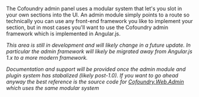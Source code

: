 ﻿The Cofoundry admin panel uses a modular system that let's you slot in your own sections into the UI. An admin module simply points to a route so technically you can use any front-end framework you like to implement your section, but in most cases you'll want to use the Cofoundry admin framework which is implemented in Angular.js.

*This area is still in development and will likely change in a future update. In particular the admin framework will likely be migrated away from Angular.js 1.x to a more modern framework.*

*Documentation and support will be provided once the admin module and plugin system has stabalized (likely post-1.0). If you want to go ahead anyway the best reference is the source code for [Cofoundry.Web.Admin](https://github.com/cofoundry-cms/cofoundry/tree/master/src/Cofoundry.Web.Admin/Admin/Modules) which uses the same modular system*